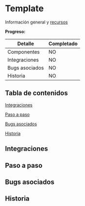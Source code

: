 Template
========

Información general y [recursos](https://google.com)


**Progreso:**

| Detalle | Completado |
| ------ | ------ |
| Componentes | NO |
| Integraciones | NO |
| Bugs asociados | NO |
| Historia | NO |


Tabla de contenidos
-------------------
[Integraciones](#integraciones)

[Paso a paso](#paso-a-paso)

[Bugs asociados](#bugs-asociados)

[Historia](#historia)


Integraciones
-------------


Paso a paso
-----------


Bugs asociados
--------------


Historia
--------
